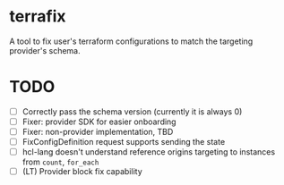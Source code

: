 # terrafix

A tool to fix user's terraform configurations to match the targeting provider's schema.

# TODO

- [ ] Correctly pass the schema version (currently it is always 0)
- [ ] Fixer: provider SDK for easier onboarding
- [ ] Fixer: non-provider implementation, TBD
- [ ] FixConfigDefinition request supports sending the state
- [ ] hcl-lang doesn't understand reference origins targeting to instances from `count`, `for_each`
- [ ] (LT) Provider block fix capability

